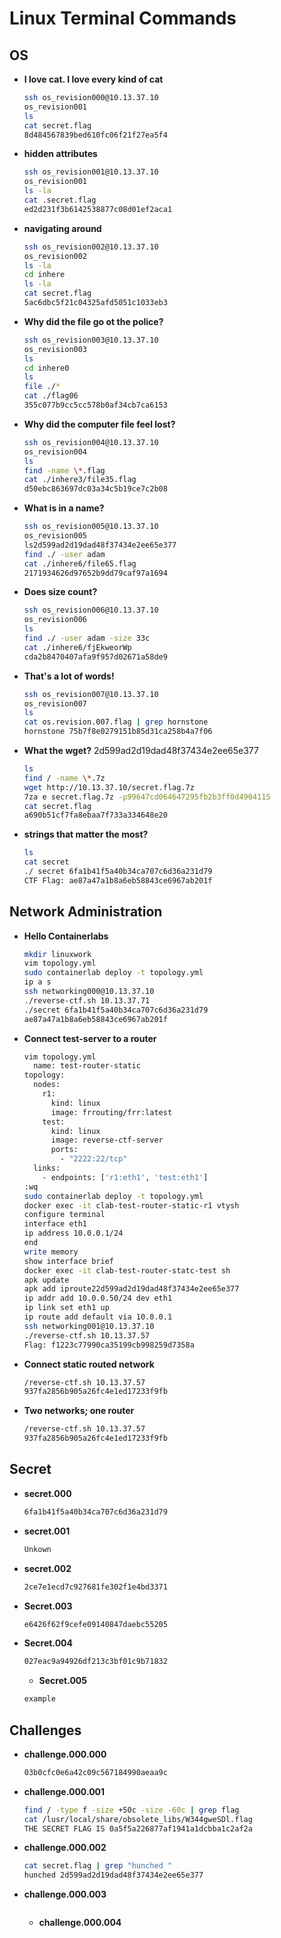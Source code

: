 
# Linux Terminal Commands

## OS

- **I love cat. I love every kind of cat**

  ```bash
  ssh os_revision000@10.13.37.10
  os_revision001
  ls
  cat secret.flag
  8d484567839bed610fc06f21f27ea5f4
  ```

- **hidden attributes**

  ```bash
  ssh os_revision001@10.13.37.10
  os_revision001
  ls -la
  cat .secret.flag
  ed2d231f3b6142538877c08d01ef2aca1
  ```

- **navigating around**

  ```bash
  ssh os_revision002@10.13.37.10
  os_revision002
  ls -la
  cd inhere
  ls -la
  cat secret.flag
  5ac6dbc5f21c04325afd5051c1033eb3
  ```

- **Why did the file go ot the police?**

  ```bash
  ssh os_revision003@10.13.37.10
  os_revision003
  ls
  cd inhere0
  ls
  file ./*
  cat ./flag06
  355c077b9cc5cc578b0af34cb7ca6153
  ```

- **Why did the computer file feel lost?**

  ```bash
  ssh os_revision004@10.13.37.10
  os_revision004
  ls
  find -name \*.flag
  cat ./inhere3/file35.flag
  d50ebc863697dc03a34c5b19ce7c2b08
  ```

- **What is in a name?**

  ```bash
  ssh os_revision005@10.13.37.10
  os_revision005
  ls2d599ad2d19dad48f37434e2ee65e377
  find ./ -user adam
  cat ./inhere6/file65.flag
  2171934626d97652b9dd79caf97a1694
  ```

- **Does size count?**

  ```bash
  ssh os_revision006@10.13.37.10
  os_revision006
  ls
  find ./ -user adam -size 33c
  cat ./inhere6/fjEkweorWp
  cda2b8470407afa9f957d02671a58de9 
  ```
- **That's a lot of words!**

  ```bash
  ssh os_revision007@10.13.37.10
  os_revision007
  ls
  cat os.revision.007.flag | grep hornstone
  hornstone 75b7f8e0279151b85d31ca258b4a7f06 

  ```

- **What the wget?**
2d599ad2d19dad48f37434e2ee65e377
  ```bash
  ls 
  find / -name \*.7z
  wget http://10.13.37.10/secret.flag.7z
  7za e secret.flag.7z -p99647cd064647295fb2b3ff0d4904115
  cat secret.flag
  a690b51cf7fa8ebaa7f733a334648e20
  ```

- **strings that matter the most?**

  ```bash
  ls 
  cat secret
  ./ secret 6fa1b41f5a40b34ca707c6d36a231d79
  CTF Flag: ae87a47a1b8a6eb58843ce6967ab201f
  ```

## Network Administration

- **Hello Containerlabs** 

  ```bash
  mkdir linuxwork
  vim topology.yml
  sudo containerlab deploy -t topology.yml
  ip a s
  ssh networking000@10.13.37.10
  ./reverse-ctf.sh 10.13.37.71
  ./secret 6fa1b41f5a40b34ca707c6d36a231d79
  ae87a47a1b8a6eb58843ce6967ab201f
  ```

- **Connect test-server to a router**

  ```bash
  vim topology.yml
    name: test-router-static
  topology:
    nodes:
      r1:
        kind: linux
        image: frrouting/frr:latest
      test:
        kind: linux
        image: reverse-ctf-server
        ports:
          - "2222:22/tcp"
    links: 
      - endpoints: ['r1:eth1', 'test:eth1']
  :wq
  sudo containerlab deploy -t topology.yml
  docker exec -it clab-test-router-static-r1 vtysh
  configure terminal
  interface eth1
  ip address 10.0.0.1/24
  end
  write memory
  show interface brief
  docker exec -it clab-test-router-statc-test sh
  apk update
  apk add iproute22d599ad2d19dad48f37434e2ee65e377
  ip addr add 10.0.0.50/24 dev eth1 
  ip link set eth1 up
  ip route add default via 10.0.0.1
  ssh networking001@10.13.37.10
  ./reverse-ctf.sh 10.13.37.57
  Flag: f1223c77990ca35199cb998259d7358a
  ```

- **Connect static routed network**

  ```bash
  /reverse-ctf.sh 10.13.37.57
  937fa2856b905a26fc4e1ed17233f9fb
  ```
- **Two networks; one router**

  ```bash
  /reverse-ctf.sh 10.13.37.57
  937fa2856b905a26fc4e1ed17233f9fb
  ```

## Secret

- **secret.000**

  ```bash
  6fa1b41f5a40b34ca707c6d36a231d79
  ```
- **secret.001**

  ```bash
  Unkown
  ```

- **secret.002**

  ```bash
  2ce7e1ecd7c927681fe302f1e4bd3371
  ```

- **Secret.003**

  ```bash
  e6426f62f9cefe09140847daebc55205
  ```

- **Secret.004**

  ```bash
  027eac9a94926df213c3bf01c9b71832
  ```
  - **Secret.005**

  ```bash
  example
  ```

## Challenges

- **challenge.000.000**

  ```bash
  03b0cfc0e6a42c09c567184990aeaa9c
  ```

- **challenge.000.001**

  ```bash
  find / -type f -size +50c -size -60c | grep flag
  cat /lusr/local/share/obsolete_libs/W344gweSDl.flag
  THE SECRET FLAG IS 0a5f5a226877af1941a1dcbba1c2af2a
  ```

- **challenge.000.002**

  ```bash
  cat secret.flag | grep "hunched "
  hunched 2d599ad2d19dad48f37434e2ee65e377
  ```
- **challenge.000.003**

  ```bash
  
  ```

  - **challenge.000.004**

  ```bash
  
  ```
